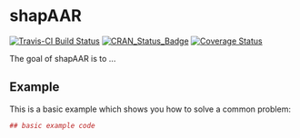 <!-- README.md is generated from README.Rmd. Please edit that file -->
shapAAR
=======

[![Travis-CI Build Status](https://travis-ci.org/MartinHinz/shapAAR.svg?branch=master)](https://travis-ci.org/MartinHinz/shapAAR) [![CRAN\_Status\_Badge](http://www.r-pkg.org/badges/version/shapAAR)](https://cran.r-project.org/package=shapAAR) [![Coverage Status](https://img.shields.io/codecov/c/github/MartinHinz/shapAAR/master.svg)](https://codecov.io/github/MartinHinz/shapAAR?branch=master)

The goal of shapAAR is to ...

Example
-------

This is a basic example which shows you how to solve a common problem:

``` r
## basic example code
```
